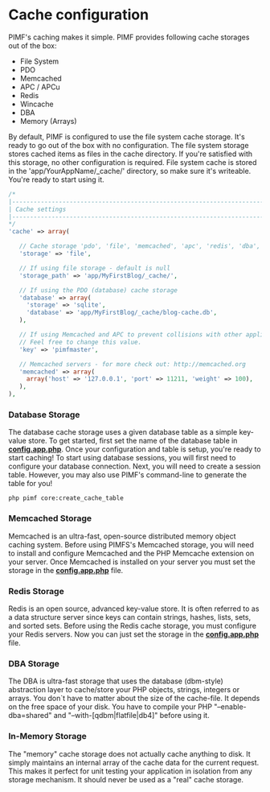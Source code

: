 # Cache configuration

PIMF's caching makes it simple. PIMF provides following cache storages out of the box:

- File System
- PDO
- Memcached
- APC / APCu
- Redis
- Wincache
- DBA
- Memory (Arrays)

By default, PIMF is configured to use the file system cache storage. It's ready to go out of the box with no configuration.
The file system storage stores cached items as files in the cache directory. If you're satisfied with this storage, no other configuration is 
required. File system cache is stored in the 'app/YourAppName/_cache/' directory, so make sure it's writeable. You're ready to start using it.

```php
/*
|--------------------------------------------------------------------------
| Cache settings
|--------------------------------------------------------------------------
*/
'cache' => array(

   // Cache storage 'pdo', 'file', 'memcached', 'apc', 'redis', 'dba', 'wincache', 'memory'
   'storage' => 'file',

   // If using file storage - default is null
   'storage_path' => 'app/MyFirstBlog/_cache/',

   // If using the PDO (database) cache storage
   'database' => array(
     'storage' => 'sqlite',
     'database' => 'app/MyFirstBlog/_cache/blog-cache.db',
   ),

   // If using Memcached and APC to prevent collisions with other applications on the server.
   // Feel free to change this value.
   'key' => 'pimfmaster',

   // Memcached servers - for more check out: http://memcached.org
   'memcached' => array(
     array('host' => '127.0.0.1', 'port' => 11211, 'weight' => 100),
   ),
),
```

### Database Storage
The database cache storage uses a given database table as a simple key-value store. To get started, first set the name of the database
table in **[config.app.php](https://github.com/gjerokrsteski/pimf-blog/blob/master/app/config.app.php)**. Once your configuration and table is setup, you're ready to start caching! To start using database sessions,
you will first need to configure your database connection. Next, you will need to create a session table. However, you may also use
PIMF's command-line to generate the table for you!

    php pimf core:create_cache_table

### Memcached Storage
Memcached is an ultra-fast, open-source distributed memory object caching system. Before using PIMFS's Memcached storage, you will need to
install and configure Memcached and the PHP Memcache extension on your server. Once Memcached is installed on your server you must set the
storage in the **[config.app.php](https://github.com/gjerokrsteski/pimf-blog/blob/master/app/config.app.php)** file.


### Redis Storage
Redis is an open source, advanced key-value store. It is often referred to as a data structure server since keys can contain strings,
hashes, lists, sets, and sorted sets. Before using the Redis cache storage, you must configure your Redis servers. Now you can just set the
storage in the **[config.app.php](https://github.com/gjerokrsteski/pimf-blog/blob/master/app/config.app.php)** file.

### DBA Storage
The DBA is ultra-fast storage that uses the database (dbm-style) abstraction layer to cache/store your PHP objects, strings, integers or arrays. You don`t have
to matter about the size of the cache-file. It depends on the free space of your disk. You have to compile your PHP "–enable-dba=shared" and
"–with-[qdbm|flatfile|db4]" before using it.

### In-Memory Storage
The "memory" cache storage does not actually cache anything to disk. It simply maintains an internal array of the cache data for the current
request. This makes it perfect for unit testing your application in isolation from any storage mechanism. It should never be used as a "real" cache storage.